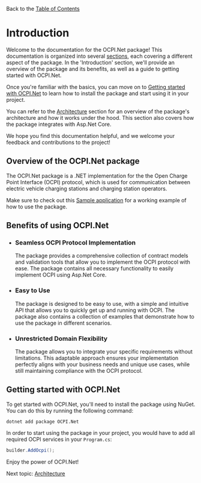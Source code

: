 Back to the [Table of Contents](0.contents.md)

# Introduction

Welcome to the documentation for the OCPI.Net package! This documentation is organized into several [sections](0.contents.md), each covering a different aspect of the package. In the 'Introduction' section, we'll provide an overview of the package and its benefits, as well as a guide to getting started with OCPI.Net.

Once you're familiar with the basics, you can move on to [Getting started with OCPI.Net](#getting-started-with-ocpinet) to learn how to install the package and start using it in your project.

You can refer to the [Architecture](2.architecture.md) section for an overview of the package's architecture and how it works under the hood. This section also covers how the package integrates with Asp.Net Core.

We hope you find this documentation helpful, and we welcome your feedback and contributions to the project!

## Overview of the OCPI.Net package

The OCPI.Net package is a .NET implementation for the the Open Charge Point Interface (OCPI) protocol, which is used for communication between electric vehicle charging stations and charging station operators.

Make sure to check out this [Sample application](sample/OCPI.Net.Sample) for a working example of how to use the package.


## Benefits of using OCPI.Net

- ### Seamless OCPI Protocol Implementation
    The package provides a comprehensive collection of contract models and validation tools that allow you to implement the OCPI protocol with ease. The package contains all necessary functionality to easily implement OCPI using Asp.Net Core.

- ### Easy to Use
    The package is designed to be easy to use, with a simple and intuitive API that allows you to quickly get up and running with OCPI. The package also contains a collection of examples that demonstrate how to use the package in different scenarios.

- ### Unrestricted Domain Flexibility
    The package allows you to integrate your specific requirements without limitations. This adaptable approach ensures your implementation perfectly aligns with your business needs and unique use cases, while still maintaining compliance with the OCPI protocol.

## Getting started with OCPI.Net

To get started with OCPI.Net, you'll need to install the package using NuGet. You can do this by running the following command:

```
dotnet add package OCPI.Net
```

In order to start using the package in your project, you would have to add all required OCPI services in your `Program.cs`:

```csharp
builder.AddOcpi();
```

Enjoy the power of OCPI.Net!

Next topic:
[Architecture](2.architecture.md)
